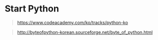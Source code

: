 # Start Python

> https://www.codeacademy.com/ko/tracks/python-ko

> http://byteofpython-korean.sourceforge.net/byte_of_python.html
